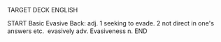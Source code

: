 TARGET DECK
ENGLISH

START
Basic
Evasive
Back: adj. 1 seeking to evade. 2 not direct in one's answers etc.  evasively adv. Evasiveness n.
END
